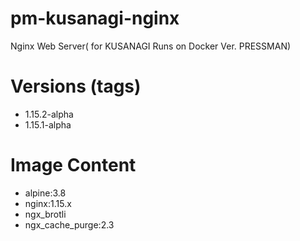 # pm-kusanagi-nginx

Nginx Web Server( for KUSANAGI Runs on Docker Ver. PRESSMAN)

# Versions (tags)

- 1.15.2-alpha
- 1.15.1-alpha

# Image Content

- alpine:3.8
- nginx:1.15.x
- ngx_brotli
- ngx_cache_purge:2.3
